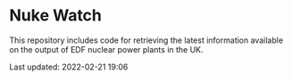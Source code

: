 # Nuke Watch

This repository includes code for retrieving the latest information available on the output of EDF nuclear power plants in the UK.

Last updated: 2022-02-21 19:06